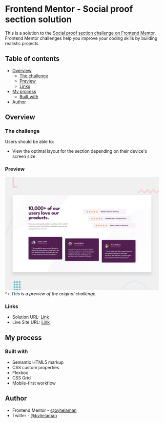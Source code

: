 # Frontend Mentor - Social proof section solution

This is a solution to the [Social proof section challenge on Frontend Mentor](https://www.frontendmentor.io/challenges/social-proof-section-6e0qTv_bA). Frontend Mentor challenges help you improve your coding skills by building realistic projects. 

## Table of contents

- [Overview](#overview)
  - [The challenge](#the-challenge)
  - [Preview](#preview)
  - [Links](#links)
- [My process](#my-process)
  - [Built with](#built-with)
- [Author](#author)

## Overview

### The challenge

Users should be able to:

- View the optimal layout for the section depending on their device's screen size

### Preview

![](./design/desktop-preview.jpg)
↪ *This is a preview of the original challenge.*

### Links

- Solution URL: [Link](https://github.com/byhelaman/social-proof-section)
- Live Site URL: [Link](https://jovial-mcnulty-5b292e.netlify.app)

## My process

### Built with

- Semantic HTML5 markup
- CSS custom properties
- Flexbox
- CSS Grid
- Mobile-first workflow

## Author

- Frontend Mentor - [@byhelaman](https://www.frontendmentor.io/profile/byhelaman)
- Twitter - [@byhelaman](https://www.twitter.com/byhelaman)

